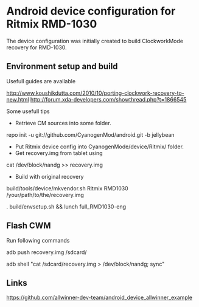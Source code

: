 Android device configuration for Ritmix RMD-1030
================================

The device configuration was initially created to build ClockworkMode recovery for RMD-1030.

Environment setup and build
-----------------

Usefull guides are available

http://www.koushikdutta.com/2010/10/porting-clockwork-recovery-to-new.html
http://forum.xda-developers.com/showthread.php?t=1866545

Some usefull tips

* Retrieve CM sources into some folder.

repo init -u git://github.com/CyanogenMod/android.git -b jellybean

* Put Ritmix device config into CyanogenMode/device/Ritmix/ folder.
* Get recovery.img from tablet using

cat /dev/block/nandg >> recovery.img

* Build with original recovery

build/tools/device/mkvendor.sh Ritmix RMD1030 /your/path/to/the/recovery.img

. build/envsetup.sh && lunch full_RMD1030-eng


Flash CWM
---------

Run following commands

adb push recovery.img /sdcard/

adb shell "cat /sdcard/recovery.img > /dev/block/nandg; sync"

Links
-----

https://github.com/allwinner-dev-team/android_device_allwinner_example




